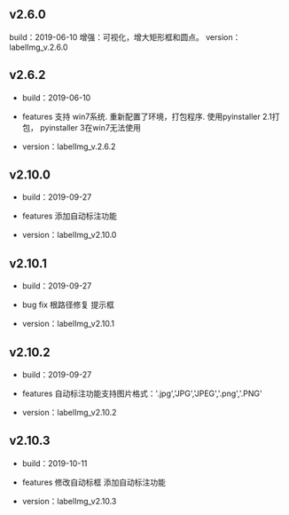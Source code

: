 ## v2.6.0
build：2019-06-10
增强：可视化，增大矩形框和圆点。
version：labelImg_v.2.6.0


## v2.6.2
* build：2019-06-10

* features
支持 win7系统.
重新配置了环境，打包程序.
使用pyinstaller 2.1打包， pyinstaller 3在win7无法使用

* version：labelImg_v.2.6.2

## v2.10.0
* build：2019-09-27

* features
添加自动标注功能

* version：labelImg_v2.10.0

## v2.10.1
* build：2019-09-27

* bug fix
根路径修复
提示框

* version：labelImg_v2.10.1

## v2.10.2
* build：2019-09-27

* features
自动标注功能支持图片格式：'.jpg','JPG','JPEG','.png','.PNG'

* version：labelImg_v2.10.2

## v2.10.3
* build：2019-10-11

* features
修改自动标框
添加自动标注功能

* version：labelImg_v2.10.3